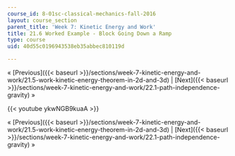```yaml
---
course_id: 8-01sc-classical-mechanics-fall-2016
layout: course_section
parent_title: 'Week 7: Kinetic Energy and Work'
title: 21.6 Worked Example - Block Going Down a Ramp
type: course
uid: 40d55c0196943538eb35abbec810119d

---
```


« [Previous]({{< baseurl >}}/sections/week-7-kinetic-energy-and-work/21.5-work-kinetic-energy-theorem-in-2d-and-3d) | [Next]({{< baseurl >}}/sections/week-7-kinetic-energy-and-work/22.1-path-independence-gravity) »

{{< youtube ykwNGB9kuaA >}}

« [Previous]({{< baseurl >}}/sections/week-7-kinetic-energy-and-work/21.5-work-kinetic-energy-theorem-in-2d-and-3d) | [Next]({{< baseurl >}}/sections/week-7-kinetic-energy-and-work/22.1-path-independence-gravity) »